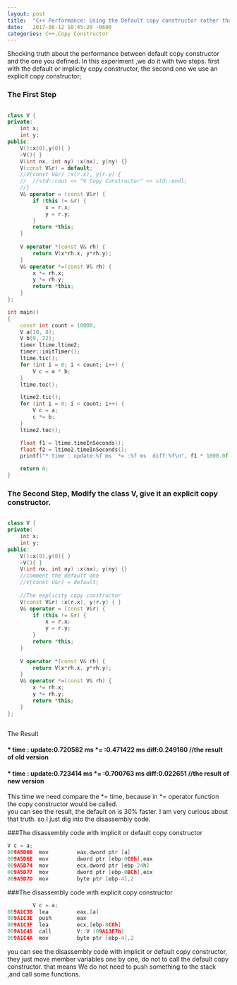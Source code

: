 ```yaml
---
layout: post
title:  "C++ Performance: Using the Default copy constructor rather than the explicit one"
date:   2017-06-12 10:45:20 -0600
categories: C++,Copy Constructor
---
```

Shocking truth about the performance between default copy constructor and the one you defined. 
In this experiment ,we do it with two steps. first with the default or implicity copy constructor,
the second one we use an explicit copy constructor;

### The First Step
```cpp

class V {
private:
	int x;
	int y;
public:
	V():x(0),y(0){ }
	~V(){ }
	V(int nx, int ny) :x(nx), y(ny) {}
	V(const V&r) = default;
	//V(const V&r) :x(r.x), y(r.y) { 
	//	//std::cout << "V Copy Constructor" << std::endl; 
	//}
	V& operator = (const V&r) {		
		if (this != &r) {
			x = r.x;
			y = r.y;
		}
		return *this;
	}	
	
	V operator *(const V& rh) {		
		return V(x*rh.x, y*rh.y);
	}
	V& operator *=(const V& rh) {	
		x *= rh.x;
		y *= rh.y;
		return *this;
	}
};

int main()
{
	const int count = 10000;
	V a(10, 8);
	V b(9, 22);
	timer ltime,ltime2;
	timer::initTimer();
	ltime.tic();
	for (int i = 0; i < count; i++) {
		V c = a * b;
	}
	ltime.toc();

	ltime2.tic();
	for (int i = 0; i < count; i++) {
		V c = a;
		c *= b;
	}
	ltime2.toc();

	float f1 = ltime.timeInSeconds();
	float f2 = ltime2.timeInSeconds();
	printf("* time : update:%f ms  *= :%f ms  diff:%f\n", f1 * 1000.0f, f2 * 1000.0f, (f1 - f2) *1000.0f);

    return 0;
}

```


### The Second Step, Modify the class V, give it an explicit copy constructor.
```cpp

class V {
private:
	int x;
	int y;
public:
	V():x(0),y(0){ }
	~V(){ }
	V(int nx, int ny) :x(nx), y(ny) {}
	//comment the default one 
	//V(const V&r) = default;
	
	//The explicity copy constructor
	V(const V&r) :x(r.x), y(r.y) { }
	V& operator = (const V&r) {		
		if (this != &r) {
			x = r.x;
			y = r.y;
		}
		return *this;
	}	
	
	V operator *(const V& rh) {		
		return V(x*rh.x, y*rh.y);
	}
	V& operator *=(const V& rh) {	
		x *= rh.x;
		y *= rh.y;
		return *this;
	}
};



```

The Result
#### * time : update:0.720582 ms   *= :0.471422 ms  diff:0.249160 //the result of old version    
#### * time : update:0.723414 ms   *= :0.700763 ms diff:0.022651 //the result of new version     
This time we need compare the *= time, because in *= operator function the copy constructor would be called.  
you can see the result, the default on is 30% faster. I am very curious about that truth. so I just dig into the disassembly code.   

###The disassembly code with implicit or default copy constructor
```cpp
V c = a;
009A5D6B  mov         eax,dword ptr [a]  
009A5D6E  mov         dword ptr [ebp-0C0h],eax  
009A5D74  mov         ecx,dword ptr [ebp-24h]  
009A5D77  mov         dword ptr [ebp-0BCh],ecx  
009A5D7D  mov         byte ptr [ebp-4],2  
```

###The disassembly code with explicit copy constructor 
```cpp
		V c = a;
009A1C3B  lea         eax,[a]  
009A1C3E  push        eax  
009A1C3F  lea         ecx,[ebp-0C0h]  
009A1C45  call        V::V (09A13F7h)  
009A1C4A  mov         byte ptr [ebp-4],2  
```

you can see the disassembly code with implicit or default copy constructor, they just move member variables one by one, do not to call the default copy constructor.
that means We do not need to push something to the stack ,and call some functions. 
